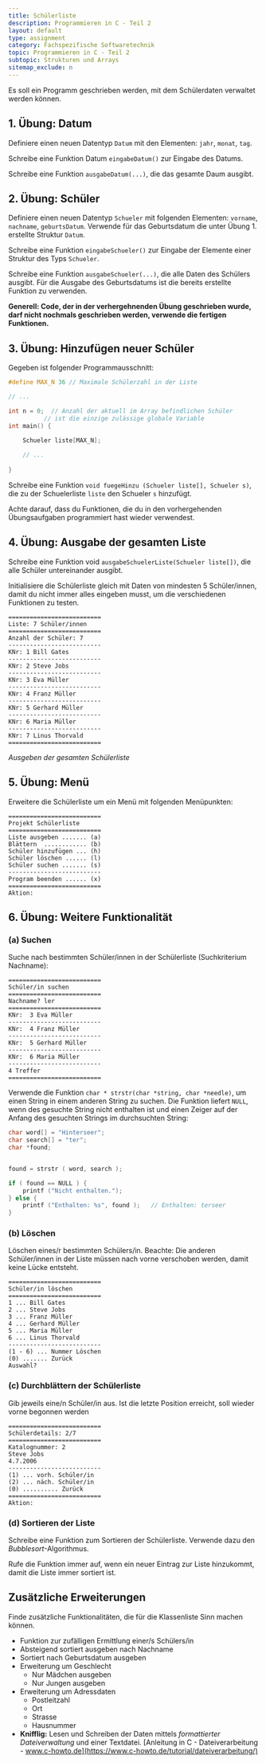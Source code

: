 ```yaml
---
title: Schülerliste
description: Programmieren in C - Teil 2
layout: default
type: assignment
category: Fachspezifische Softwaretechnik
topic: Programmieren in C - Teil 2
subtopic: Strukturen und Arrays
sitemap_exclude: n
---
```


Es soll ein Programm geschrieben werden, mit dem Schülerdaten verwaltet werden können. 


## 1. Übung: Datum
Definiere einen neuen Datentyp `Datum` mit den Elementen: `jahr`, `monat`, `tag`.

Schreibe eine Funktion Datum `eingabeDatum()` zur Eingabe des Datums.

Schreibe eine Funktion `ausgabeDatum(...)`, die das gesamte Daum ausgibt.


## 2. Übung: Schüler
Definiere einen neuen Datentyp `Schueler` mit folgenden Elementen:
`vorname`, `nachname`, `geburtsDatum`. Verwende für das Geburtsdatum die unter Übung 1. erstellte Struktur `Datum`.

Schreibe eine Funktion `eingabeSchueler()` zur Eingabe der Elemente einer Struktur des Typs `Schueler`.

Schreibe eine Funktion `ausgabeSchueler(...)`, die alle Daten des Schülers ausgibt. Für die Ausgabe des Geburtsdatums ist die bereits erstellte Funktion zu verwenden.

**Generell: Code, der in der verhergehnenden Übung geschrieben wurde, darf nicht nochmals geschrieben werden, verwende die fertigen Funktionen.**


## 3. Übung: Hinzufügen neuer Schüler
Gegeben ist folgender Programmausschnitt:
```c
#define MAX_N 36 // Maximale Schülerzahl in der Liste 

// ...

int n = 0;  // Anzahl der aktuell im Array befindlichen Schüler 
          // ist die einzige zulässige globale Variable 
int main() { 

	Schueler liste[MAX_N]; 
	
	// ... 
	
}
```
Schreibe eine Funktion `void fuegeHinzu (Schueler liste[], Schueler s)`, die zu der Schuelerliste `liste` den Schueler `s` hinzufügt.

Achte darauf, dass du Funktionen, die du in den vorhergehenden Übungsaufgaben programmiert hast wieder verwendest.
 

## 4. Übung: Ausgabe der gesamten Liste
Schreibe eine Funktion void `ausgabeSchuelerListe(Schueler liste[])`, die alle Schüler untereinander ausgibt.

Initialisiere die Schülerliste gleich mit Daten von mindesten 5 Schüler/innen, damit du nicht immer alles eingeben musst, um die verschiedenen Funktionen zu testen.

```
==========================
Liste: 7 Schüler/innen
==========================
Anzahl der Schüler: 7
--------------------------
KNr: 1 Bill Gates
--------------------------
KNr: 2 Steve Jobs
--------------------------
KNr: 3 Eva Müller
--------------------------
KNr: 4 Franz Müller
--------------------------
KNr: 5 Gerhard Müller
--------------------------
KNr: 6 Maria Müller
--------------------------
KNr: 7 Linus Thorvald
==========================
```
_Ausgeben der gesamten Schülerliste_


## 5. Übung: Menü
Erweitere die Schülerliste um ein Menü mit folgenden Menüpunkten:

```
==========================
Projekt Schülerliste
==========================
Liste ausgeben ....... (a)
Blättern  ............ (b)
Schüler hinzufügen ... (h)
Schüler löschen ...... (l)
Schüler suchen ....... (s)
--------------------------
Program beenden ...... (x)
==========================
Aktion: 
```


## 6. Übung: Weitere Funktionalität

### (a) Suchen

Suche nach  bestimmten Schüler/innen in der Schülerliste (Suchkriterium Nachname):

```
==========================
Schüler/in suchen
==========================
Nachname? ler
==========================
KNr:  3 Eva Müller
--------------------------
KNr:  4 Franz Müller
--------------------------
KNr:  5 Gerhard Müller
--------------------------
KNr:  6 Maria Müller
--------------------------
4 Treffer
==========================
```

Verwende die Funktion `char * strstr(char *string, char *needle)`, um einen String in einem anderen String zu suchen. 
Die Funktion liefert `NULL`, wenn des gesuchte String nicht enthalten ist und einen Zeiger auf der Anfang des gesuchten Strings im durchsuchten String:

```C
char word[] = "Hinterseer";
char search[] = "ter";
char *found;


found = strstr ( word, search );

if ( found == NULL ) {
    printf ("Nicht enthalten.");
} else {
    printf ("Enthalten: %s", found );	// Enthalten: terseer
}
```

### (b) Löschen

Löschen eines/r bestimmten Schülers/in. Beachte: Die anderen Schüler/innen in der Liste müssen nach vorne verschoben werden, damit keine Lücke entsteht.

```
==========================
Schüler/in löschen
==========================
1 ... Bill Gates
2 ... Steve Jobs
3 ... Franz Müller
4 ... Gerhard Müller
5 ... Maria Müller
6 ... Linus Thorvald
--------------------------
(1 - 6) ... Nummer Löschen
(0) ....... Zurück
Auswahl?
```

### (c) Durchblättern der Schülerliste

Gib jeweils eine/n Schüler/in aus. Ist die letzte Position erreicht, soll wieder vorne begonnen werden

```
==========================
Schülerdetails: 2/7
==========================
Katalognummer: 2
Steve Jobs
4.7.2006
--------------------------
(1) ... vorh. Schüler/in
(2) ... näch. Schüler/in
(0) .......... Zurück
==========================
Aktion: 
```

### (d) Sortieren der Liste

Schreibe eine Funktion zum Sortieren der Schülerliste. Verwende dazu den _Bubblesort_-Algorithmus.

Rufe die Funktion immer auf, wenn ein neuer Eintrag zur Liste hinzukommt, damit die Liste immer sortiert ist.


## Zusätzliche Erweiterungen

Finde zusätzliche Funktionalitäten, die für die Klassenliste Sinn machen können.


- Funktion zur zufälligen Ermittlung einer/s Schülers/in
- Absteigend sortiert ausgeben nach Nachname
- Sortiert nach Geburtsdatum ausgeben
- Erweiterung um Geschlecht
  - Nur Mädchen ausgeben
  - Nur Jungen ausgeben
- Erweiterung um Adressdaten
  - Postleitzahl
  - Ort
  - Strasse
  - Hausnummer
- **Knifflig:** Lesen und Schreiben der Daten mittels _formattierter Dateiverwaltung_ und einer Textdatei. [Anleitung in C - Dateiverarbeitung - www.c-howto.de](https://www.c-howto.de/tutorial/dateiverarbeitung/)